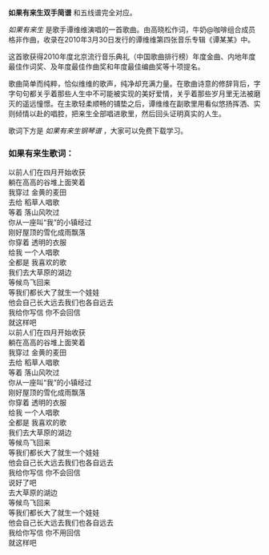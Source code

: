 

**如果有来生双手简谱** 和五线谱完全对应。

_如果有来生_ 是歌手谭维维演唱的一首歌曲。由高晓松作词，牛奶@咖啡组合成员格非作曲，收录在2010年3月30日发行的谭维维第四张音乐专辑《谭某某》中。

这首歌获得2010年度北京流行音乐典礼（中国歌曲排行榜）年度金曲、内地年度最佳作词奖、及年度最佳作曲奖和年度最佳编曲奖等十项提名。

歌曲简单而纯粹，恰似维维的歌声，纯净却充满力量。在歌曲诗意的修辞背后，字字句句都关乎着那些人生中不可能被实现的美好爱情，关乎着那些岁月里无法被磨灭的遥远憧憬。在主歌轻柔顺畅的铺垫之后，谭维维在副歌里用看似悠扬挥洒、实则倾情以赴的唱腔，把来生全部唱进歌里，然后回头证明真实的人生。

歌词下方是 _如果有来生钢琴谱_ ，大家可以免费下载学习。

### 如果有来生歌词：

以前人们在四月开始收获  
躺在高高的谷堆上面笑着  
我穿过 金黄的麦田  
去给 稻草人唱歌  
等着 落山风吹过  
你从一座叫“我”的小镇经过  
刚好屋顶的雪化成雨飘落  
你穿着 透明的衣服  
给我 一个人唱歌  
全都是 我喜欢的歌  
我们去大草原的湖边  
等候鸟飞回来  
等我们都长大了就生一个娃娃  
他会自己长大远去我们也各自远去  
我给你写信 你不会回信  
就这样吧  
以前人们在四月开始收获  
躺在高高的谷堆上面笑着  
我穿过 金黄的麦田  
去给 稻草人唱歌  
等着 落山风吹过  
你从一座叫“我”的小镇经过  
刚好屋顶的雪化成雨飘落  
你穿着 透明的衣服  
给我 一个人唱歌  
全都是 我喜欢的歌  
我们去大草原的湖边  
等候鸟飞回来  
等我们都长大了就生一个娃娃  
他会自己长大远去我们也各自远去  
我给你写信 你不会回信  
说好了吧  
去大草原的湖边  
等候鸟飞回来  
等我们都长大了就生一个娃娃  
他会自己长大远去我们也各自远去  
我给你写信 你不用回信  
就这样吧

